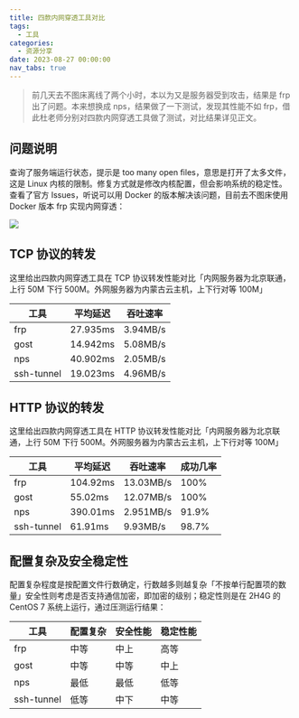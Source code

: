 ```yaml
---
title: 四款内网穿透工具对比
tags:
  - 工具
categories:
  - 资源分享
date: 2023-08-27 00:00:00
nav_tabs: true
---
```


> 前几天去不图床离线了两个小时，本以为又是服务器受到攻击，结果是 frp 出了问题。本来想换成 nps，结果做了一下测试，发现其性能不如 frp，借此杜老师分别对四款内网穿透工具做了测试，对比结果详见正文。

<!-- more -->

## 问题说明

查询了服务端运行状态，提示是 too many open files，意思是打开了太多文件，这是 Linux 内核的限制。修复方式就是修改内核配置，但会影响系统的稳定性。查看了官方 Issues，听说可以用 Docker 的版本解决该问题，目前去不图床使用 Docker 版本 frp 实现内网穿透：

![](https://cdn.dusays.com/2023/08/620-1.jpg)

## TCP 协议的转发

这里给出四款内网穿透工具在 TCP 协议转发性能对比「内网服务器为北京联通，上行 50M 下行 500M。外网服务器为内蒙古云主机，上下行对等 100M」

| 工具 | 平均延迟 | 吞吐速率 |
| - | - | - |
| frp | 27.935ms | 3.94MB/s |
| gost | 14.942ms | 5.08MB/s |
| nps | 40.902ms | 2.05MB/s |
| ssh-tunnel | 19.023ms | 4.96MB/s |

## HTTP 协议的转发

这里给出四款内网穿透工具在 HTTP 协议转发性能对比「内网服务器为北京联通，上行 50M 下行 500M。外网服务器为内蒙古云主机，上下行对等 100M」

| 工具 | 平均延迟 | 吞吐速率 | 成功几率 |
| - | - | - | - |
| frp | 104.92ms | 13.03MB/s | 100% |
| gost | 55.02ms | 12.07MB/s | 100% |
| nps | 390.01ms | 2.951MB/s | 91.9% |
| ssh-tunnel | 61.91ms | 9.93MB/s | 98.7% |

## 配置复杂及安全稳定性

配置复杂程度是按配置文件行数确定，行数越多则越复杂「不按单行配置项的数量」安全性则考虑是否支持通信加密，即加密的级别；稳定性则是在 2H4G 的 CentOS 7 系统上运行，通过压测运行结果：

| 工具 | 配置复杂 | 安全性能 | 稳定性能 |
| - | - | - | - |
| frp | 中等 | 中上 | 高等 |
| gost | 中等 | 中等 | 中上 |
| nps | 最低 | 最低 | 低等 |
| ssh-tunnel | 低等 | 中下 | 中等 |